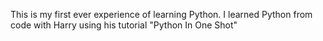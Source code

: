 This is my first ever experience of learning Python. I learned Python from code with Harry using his tutorial "Python In One Shot"
